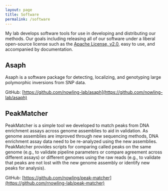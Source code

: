 ```yaml
---
layout: page
title: Software
permalink: /software
---
```


My lab develops software tools for use in developing and distributing our methods.  Our goals including releasing all of our software under a liberal open-source license such as the [Apache License, v2.0](https://www.apache.org/licenses/LICENSE-2.0), easy to use, and accompanied by documentation.

## Asaph
Asaph is a software package for detecting, localizing, and genotyping large polymorphic inversions from SNP data.

GitHub: [https://github.com/nowling-lab/asaph](https://github.com/nowling-lab/asaph)


## PeakMatcher
PeakMatcher is a simple tool we developed to match peaks from DNA enrichment assays across genome assemblies to aid in validation.  As genome assemblies are improved through new sequencing methods, DNA enrichment assay data need to be re-analyzed using the new assemblies.  PeakMatcher provides scripts for comparing called peaks on the same genome (e.g., to validate pipeline parameters or compare agreement across different assays) or different genomes using the raw reads (e.g., to validate that peaks are not lost with the new genome assembly or identify new peaks for analysis).

GitHub: [https://github.com/nowling/peak-matcher](https://github.com/rnowling-lab/peak-matcher)

